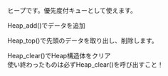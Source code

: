 ヒープです。優先度付キューとして使えます。<br>

Heap_add()でデータを追加<br>

Heap_top()で先頭のデータを取り出し、削除します。<br>

Heap_clear()でHeap構造体をクリア<br>
使い終わったものは必ずHeap_clear()を呼び出すこと！<br>
